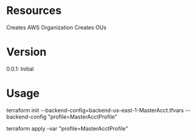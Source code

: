 # Resources
Creates AWS Organization
Creates OUs

# Version
0.0.1: Initial

# Usage
terraform init --backend-config=backend-us-east-1-MasterAcct.tfvars --backend-config "profile=MasterAcctProfile"

terraform apply -var "profile=MasterAcctProfile"
